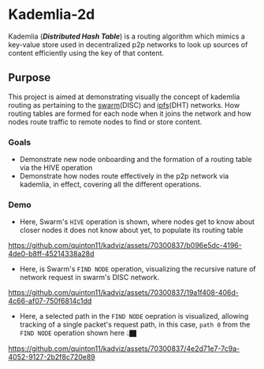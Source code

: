 # **Kademlia-2d**

Kademlia (**_Distributed Hash Table_**) is a routing algorithm which mimics a key-value store used in decentralized p2p networks to look up sources of content efficiently using the key of that content.

## **Purpose**

This project is aimed at demonstrating visually the concept of kademlia routing as pertaining to the [swarm](https://docs.ethswarm.org/docs/learn/technology/disc)(DISC) and [ipfs](https://docs.ipfs.tech/concepts/how-ipfs-works/#kademlia-distributed-hash-table-dht)(DHT) networks. How routing tables are formed for each node when it joins the network and how nodes route traffic to remote nodes to find or store content.

### **Goals**

- Demonstrate new node onboarding and the formation of a routing table via the HIVE operation
- Demonstrate how nodes route effectively in the p2p network via kademlia, in effect, covering all the different operations.

### Demo

- Here, Swarm's `HIVE` operation is shown, where nodes get to know about closer nodes it does not know about yet, to populate its routing table

https://github.com/quinton11/kadviz/assets/70300837/b096e5dc-4196-4de0-b8ff-45214338a28d



- Here, is Swarm's `FIND NODE` operation, visualizing the recursive nature of network request in swarm's DISC network.

https://github.com/quinton11/kadviz/assets/70300837/19a1f408-406d-4c66-af07-750f6814c1dd




- Here, a selected path in the `FIND NODE` oepration is visualized, allowing tracking of a single packet's request path, in this case, `path 0` from the `FIND NODE` operation shown here 👆🏿


https://github.com/quinton11/kadviz/assets/70300837/4e2d71e7-7c9a-4052-9127-2b2f8c720e89

